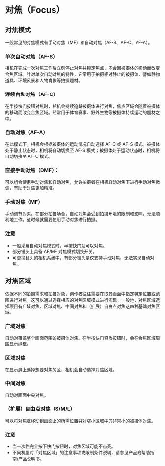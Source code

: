 # 对焦（Focus）
## 对焦模式
一般常见的对焦模式有手动对焦（MF）和自动对焦（AF-S、AF-C、AF-A）。

### 单次自动对焦（AF-S）
相机在完成一次对焦工作后立刻停止对焦并锁定焦点，不会因被摄体的移动而改变合焦区域。针对单次自动对焦的特性，它常用于拍摄相对静止的被摄体，譬如静物道具、环境风景和人物肖像等拍摄题材。

### 连续自动对焦（AF-C）
在半按快门按钮对焦时，相机会持续追踪被摄体进行对焦，焦点区域会随着被摄体的移动而改变合焦区域。经常用于体育赛事、野外生物等被摄体持续运动的题材之中。

### 自动对焦（AF-A）
在此模式下，相机会根据被摄体的运动情况自动选择 AF-C 或 AF-S 模式。被摄体处于静止状态时，相机将自动切换至 AF-S 模式；被摄体处于运动状态时，相机将自动切换至 AF-C 模式。

### 直接手动对焦（DMF）：
可以组合使用手动对焦和自动对焦，允许拍摄者在相机自动对焦下进行手动对焦微调，有助于对焦更加精准。

### 手动对焦（MF）
手动调节对焦。在部分拍摄场合，自动对焦会受到拍摄环境的限制和影响，无法顺利地工作。这时候就需要使用手动对焦进行拍摄。

### 注意
- 一般采用自动对焦模式时，半按快门就可以对焦。
- 部分镜头上具备 AF/MF 对焦模式切换开关。
- 可更换镜头的相机系统中，有部分镜头是仅支持手动对焦，无法实现自动对焦。

## 对焦区域
依据不同的拍摄需求和拍摄对象，创作者往往需要在取景画面中指定特定位置或范围进行对焦，这可以通过选择相应的对焦区域模式进行实现。一般地，对焦区域选择项目有广域对焦、区域对焦、中间对焦和（扩展）自由点对焦这四种基础对焦区域。

### 广域对焦
自动对覆盖整个画面范围的被摄体对焦。在半按快门释放按钮时，会在合焦区域周围显示绿框。

### 区域对焦
在显示屏上选择想要对焦的区，相机会自动选择对焦区域。

### 中间对焦
自动对画面中央对焦。

### （扩展）自由点对焦（S/M/L）
可以将对焦框移动到画面上的所需位置并对窄小区域中的非常小的被摄体对焦。

### 注意
- 当一次性完全按下快门按钮时，对焦区域可能不点亮。
- 不同机型对「对焦区域」的注意事项或限制条件说明，请参见产品的帮助指南/产品说明书。



